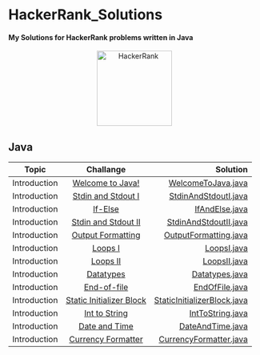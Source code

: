 # HackerRank_Solutions
#### My Solutions for HackerRank problems written in Java

<p align="center">
<a href="https://www.hackerrank.com/sapayth">
    <img src="https://user-images.githubusercontent.com/15567340/30000440-a6414cec-908d-11e7-904d-7486a3fe2f17.png" alt="HackerRank" height="150" />
</a>
</p>

## Java

| Topic         | Challange                                                                           | Solution                                                                                                              |
| ------------- |:-----------------------------------------------------------------------------------:| ---------------------------------------------------------------------------------------------------------------------:|
| Introduction  | [Welcome to Java!](https://www.hackerrank.com/challenges/welcome-to-java)           | [WelcomeToJava.java](https://github.com/sapayth/HackerRank/blob/master/Java/Introduction/WelcomeToJava.java)     |
| Introduction  | [Stdin and Stdout I](https://www.hackerrank.com/challenges/java-stdin-and-stdout-1) | [StdinAndStdoutI.java](https://github.com/sapayth/HackerRank/blob/master/Java/Introduction/StdinAndStdoutI.java) |
| Introduction  | [If-Else](https://www.hackerrank.com/challenges/java-if-else)           | [IfAndElse.java](https://github.com/sapayth/HackerRank/blob/master/Java/Introduction/IfandElse.java)     |
| Introduction  | [Stdin and Stdout II](https://www.hackerrank.com/challenges/java-stdin-stdout) | [StdinAndStdoutII.java](https://github.com/sapayth/HackerRank/blob/master/Java/Introduction/StdinAndStdoutII.java) |
| Introduction  | [Output Formatting](https://www.hackerrank.com/challenges/java-output-formatting) | [OutputFormatting.java](https://github.com/sapayth/HackerRank/blob/master/Java/Introduction/OutputFormatting.java) |
| Introduction  | [Loops I](https://www.hackerrank.com/challenges/java-loops-i) | [LoopsI.java](https://github.com/sapayth/HackerRank/blob/master/Java/Introduction/LoopsI.java) |
| Introduction  | [Loops II](https://www.hackerrank.com/challenges/java-loops) | [LoopsII.java](https://github.com/sapayth/HackerRank/blob/master/Java/Introduction/LoopsII.java) |
| Introduction  | [Datatypes](https://www.hackerrank.com/challenges/java-datatypes)           | [Datatypes.java](https://github.com/sapayth/HackerRank/blob/master/Java/Introduction/Datatypes.java)     |
| Introduction  | [End-of-file](https://www.hackerrank.com/challenges/java-end-of-file) | [EndOfFile.java](https://github.com/sapayth/HackerRank/blob/master/Java/Introduction/EndOfFile.java) |
| Introduction  | [Static Initializer Block](https://www.hackerrank.com/challenges/java-static-initializer-block) | [StaticInitializerBlock.java](https://github.com/sapayth/HackerRank/blob/master/Java/Introduction/StaticInitializerBlock.java) |
| Introduction  | [Int to String](https://www.hackerrank.com/challenges/java-int-to-string) | [IntToString.java](https://github.com/sapayth/HackerRank/blob/master/Java/Introduction/IntToString.java) |
| Introduction  | [Date and Time](https://www.hackerrank.com/challenges/java-date-and-time) | [DateAndTime.java](https://github.com/sapayth/HackerRank/blob/master/Java/Introduction/DateAndTime.java) |
| Introduction  | [Currency Formatter](https://www.hackerrank.com/challenges/java-currency-formatter) | [CurrencyFormatter.java](https://github.com/sapayth/HackerRank/blob/master/Java/Introduction/CurrencyFormatter.java) |
